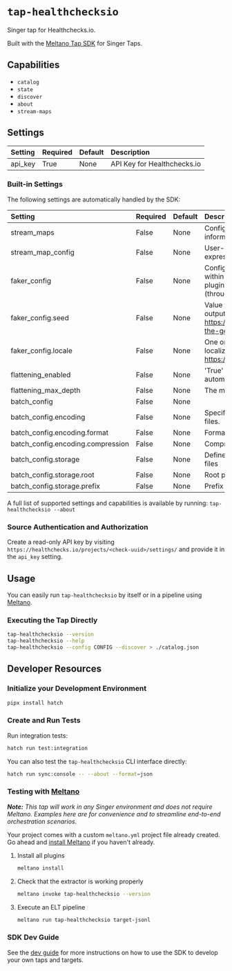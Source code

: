 # `tap-healthchecksio`

Singer tap for Healthchecks.io.

Built with the [Meltano Tap SDK](https://sdk.meltano.com) for Singer Taps.

## Capabilities

* `catalog`
* `state`
* `discover`
* `about`
* `stream-maps`

## Settings

| Setting                           | Required | Default | Description                                                                                                                                                                                                                                              |
| :-------------------------------- | :------- | :------ | :------------------------------------------------------------------------------------------------------------------------------------------------------------------------------------------------------------------------------------------------------- |
| api_key                           | True     | None    | API Key for Healthchecks.io                                                                                                                                                                                                                              |

### Built-in Settings

The following settings are automatically handled by the SDK:

| Setting                           | Required | Default | Description                                                                                                                                                                                                                                              |
| :-------------------------------- | :------- | :------ | :------------------------------------------------------------------------------------------------------------------------------------------------------------------------------------------------------------------------------------------------------- |
| stream_maps                       | False    | None    | Config object for stream maps capability. For more information check out [Stream Maps](https://sdk.meltano.com/en/latest/stream_maps.html).                                                                                                              |
| stream_map_config                 | False    | None    | User-defined config values to be used within map expressions.                                                                                                                                                                                            |
| faker_config                      | False    | None    | Config for the [`Faker`](https://faker.readthedocs.io/en/master/) instance variable `fake` used within map expressions. Only applicable if the plugin specifies `faker` as an addtional dependency (through the `singer-sdk` `faker` extra or directly). |
| faker_config.seed                 | False    | None    | Value to seed the Faker generator for deterministic output: https://faker.readthedocs.io/en/master/#seeding-the-generator                                                                                                                                |
| faker_config.locale               | False    | None    | One or more LCID locale strings to produce localized output for: https://faker.readthedocs.io/en/master/#localization                                                                                                                                    |
| flattening_enabled                | False    | None    | 'True' to enable schema flattening and automatically expand nested properties.                                                                                                                                                                           |
| flattening_max_depth              | False    | None    | The max depth to flatten schemas.                                                                                                                                                                                                                        |
| batch_config                      | False    | None    |                                                                                                                                                                                                                                                          |
| batch_config.encoding             | False    | None    | Specifies the format and compression of the batch files.                                                                                                                                                                                                 |
| batch_config.encoding.format      | False    | None    | Format to use for batch files.                                                                                                                                                                                                                           |
| batch_config.encoding.compression | False    | None    | Compression format to use for batch files.                                                                                                                                                                                                               |
| batch_config.storage              | False    | None    | Defines the storage layer to use when writing batch files                                                                                                                                                                                                |
| batch_config.storage.root         | False    | None    | Root path to use when writing batch files.                                                                                                                                                                                                               |
| batch_config.storage.prefix       | False    | None    | Prefix to use when writing batch files.                                                                                                                                                                                                                  |

A full list of supported settings and capabilities is available by running: `tap-healthchecksio --about`

### Source Authentication and Authorization

Create a read-only API key by visiting `https://healthchecks.io/projects/<check-uuid>/settings/` and provide it in the `api_key` setting.

## Usage

You can easily run `tap-healthchecksio` by itself or in a pipeline using [Meltano](https://meltano.com/).

### Executing the Tap Directly

```bash
tap-healthchecksio --version
tap-healthchecksio --help
tap-healthchecksio --config CONFIG --discover > ./catalog.json
```

## Developer Resources

### Initialize your Development Environment

```bash
pipx install hatch
```

### Create and Run Tests

Run integration tests:

```bash
hatch run test:integration
```

You can also test the `tap-healthchecksio` CLI interface directly:

```bash
hatch run sync:console -- --about --format=json
```

### Testing with [Meltano](https://www.meltano.com)

_**Note:** This tap will work in any Singer environment and does not require Meltano.
Examples here are for convenience and to streamline end-to-end orchestration scenarios._

Your project comes with a custom `meltano.yml` project file already created. Go ahead and [install Meltano](https://docs.meltano.com/getting-started/installation/) if you haven't already.

1. Install all plugins

   ```bash
   meltano install
   ```

1. Check that the extractor is working properly

   ```bash
   meltano invoke tap-healthchecksio --version
   ```

1. Execute an ELT pipeline

   ```bash
   meltano run tap-healthchecksio target-jsonl
   ```

### SDK Dev Guide

See the [dev guide](https://sdk.meltano.com/en/latest/dev_guide.html) for more instructions on how to use the SDK to
develop your own taps and targets.
